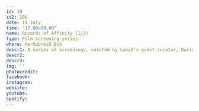 ```yaml
---
id: 10
id2: 10b
date: 11 July
time: '17.00–19.00'
name: Records of Affinity (1/3)
type: Film screening series
where: Herðubreið Bíó
descr1: A series of screenings, curated by LungA’s guest curator, Daría Sól will be at Herðubreið cinema, including artworks by artists Molly Soda, Remi Vesala and Jade Kallio, Camille Auer, Anna Knappe, Theresa Traore Dahlberg, Hugo Llanes, Salad Hilowle, Sepideh Rahaa, Virkam Pradhan, Miles Greenberg & Frederique Pisuisse.
descr2: 
descr3: 
img: ''
photocredit: 
facebook: 
instagram: 
website:
youtube:
spotify:
---
```

